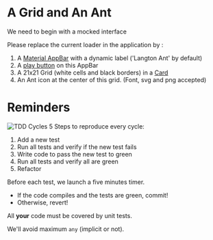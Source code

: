 # A Grid and An Ant
We need to begin with a mocked interface

Please replace the current loader in the application by :
1. A [Material AppBar](http://www.material-ui.com/#/components/app-bar) with a dynamic label ('Langton Ant' by default)
1. A [play button](http://www.material-ui.com/#/components/icon-button) on this AppBar
1. A 21x21 Grid (white cells and black borders) in a [Card](http://www.material-ui.com/#/components/card)
1. An Ant icon at the center of this grid. (Font, svg and png accepted)

# Reminders
![TDD Cycles](https://upload.wikimedia.org/wikipedia/commons/0/0b/TDD_Global_Lifecycle.png)
5 Steps to reproduce every cycle:
1. Add a new test
1. Run all tests and verify if the new test fails
1. Write code to pass the new test to green
1. Run all tests and verify all are green
1. Refactor

Before each test, we launch a five minutes timer.
* If the code compiles and the tests are green, commit!
* Otherwise, revert!

All __your__ code must be covered by unit tests.

We'll avoid maximum `any` (implicit or not).